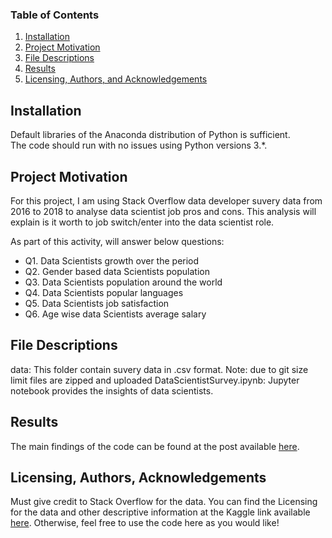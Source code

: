 
### Table of Contents

1. [Installation](#installation)
2. [Project Motivation](#motivation)
3. [File Descriptions](#files)
4. [Results](#results)
5. [Licensing, Authors, and Acknowledgements](#licensing)

## Installation <a name="installation"></a>
Default libraries of the Anaconda distribution of Python is sufficient.  
The code should run with no issues using Python versions 3.*.

## Project Motivation<a name="motivation"></a>

For this project, I am using Stack Overflow data developer suvery data from 2016 to 2018 to analyse data scientist job pros and cons. This analysis will explain is it worth to job switch/enter into the data scientist role.

As part of this activity, will answer below questions:

* Q1. Data Scientists  growth over the period 
* Q2. Gender based data Scientists  population
* Q3. Data Scientists  population around the world
* Q4. Data Scientists  popular languages
* Q5. Data Scientists  job satisfaction
* Q6. Age wise data Scientists average salary 


## File Descriptions <a name="files"></a>

data: This folder contain suvery data in .csv format. Note: due to git size limit files are zipped and uploaded
DataScientistSurvey.ipynb: Jupyter notebook provides the insights of data scientists.

## Results<a name="results"></a>

The main findings of the code can be found at the post available [here](https://medium.com/@learnumesh/insights-of-data-scientists-d33e83fa747e).

## Licensing, Authors, Acknowledgements<a name="licensing"></a>

Must give credit to Stack Overflow for the data.  You can find the Licensing for the data and other descriptive information at the Kaggle link available [here](https://insights.stackoverflow.com/survey).  Otherwise, feel free to use the code here as you would like! 

